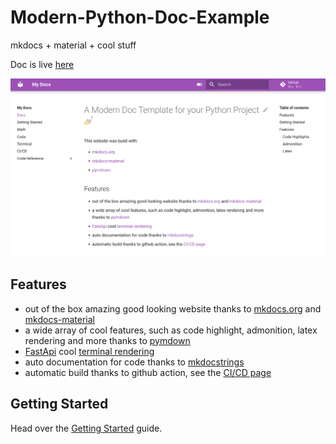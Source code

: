 # Modern-Python-Doc-Example
mkdocs + material + cool stuff

Doc is live [here](https://francescosaveriozuppichini.github.io/Modern-Python-Doc-Example/)

![img](website.png)

## Features

- out of the box amazing good looking website thanks to [mkdocs.org](https://www.mkdocs.org) and [mkdocs-material](https://squidfunk.github.io/mkdocs-material/)
- a wide array of cool features, such as code highlight, admonition, latex rendering and more thanks to [pymdown](https://facelessuser.github.io/pymdown-extensions/)
- [FastApi](https://fastapi.tiangolo.com/) cool [terminal rendering](https://francescosaveriozuppichini.github.io/Modern-Python-Doc-Example//terminal/)
- auto documentation for code thanks to [mkdocstrings](https://github.com/mkdocstrings/mkdocstrings)
- automatic build thanks to github action, see the [CI/CD page](https://francescosaveriozuppichini.github.io/Modern-Python-Doc-Example//ci_cd/)

## Getting Started

Head over the [Getting Started](https://francescosaveriozuppichini.github.io/Modern-Python-Doc-Example/getting_started/) guide.

